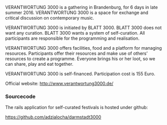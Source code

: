 VERANTWORTUNG 3000 is a gathering in Brandenburg, for 6 days in late summer 2016. VERANTWORTUNG 3000 is a space for exchange and critical discussion on contemporary music.

VERANTWORTUNG 3000 is initiated by BLATT 3000. BLATT 3000 does not want any curation. BLATT 3000 wants a system of self-curation. All participants are responsible for the programming and realisation.

VERANTWORTUNG 3000 offers facilities, food and a platform for managing resources. Participants offer their resources and make use of others’ resources to create a programme. Everyone brings his or her loot, so we can share, play and eat together.

VERANTWORTUNG 3000 is self-financed. Participation cost is 155 Euro.

Official website: http://www.verantwortung3000.de/

### Sourcecode

The rails application for self-curated festivals is hosted under github:

https://github.com/adzialocha/darmstadt3000
